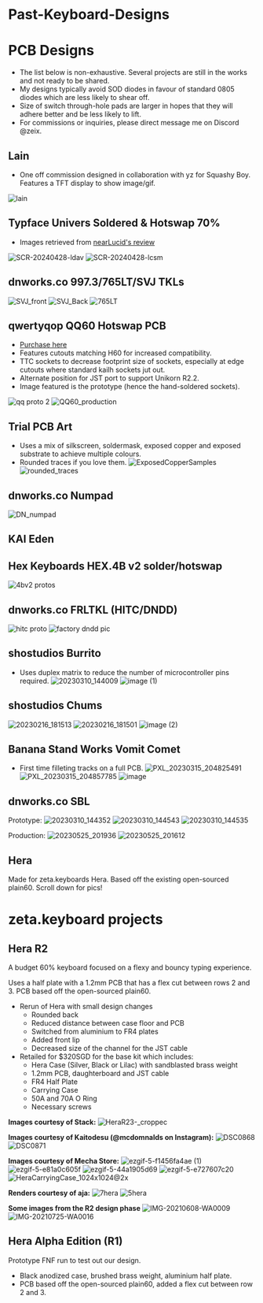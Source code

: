 # Past-Keyboard-Designs

# PCB Designs
- The list below is non-exhaustive. Several projects are still in the works and not ready to be shared.
- My designs typically avoid SOD diodes in favour of standard 0805 diodes which are less likely to shear off.
- Size of switch through-hole pads are larger in hopes that they will adhere better and be less likely to lift.
- For commissions or inquiries, please direct message me on Discord @zeix.

## Lain ##
- One off commission designed in collaboration with yz for Squashy Boy. Features a TFT display to show image/gif.

![lain](https://github.com/itsme-zeix/Past-Keyboard-Work/assets/102467346/1776e69d-0b11-4421-b921-47999bfa80e9)

## Typface Univers Soldered & Hotswap 70% ##
- Images retrieved from [nearLucid's review](https://www.youtube.com/watch?v=-D23rrUj9Og)

![SCR-20240428-ldav](https://github.com/itsme-zeix/Past-Keyboard-Work/assets/102467346/97e010a5-a032-498d-82c1-b30fe7c6941e)
![SCR-20240428-lcsm](https://github.com/itsme-zeix/Past-Keyboard-Work/assets/102467346/0bcff966-2239-493d-bf1e-10045154a10f)

## dnworks.co 997.3/765LT/SVJ TKLs ##
![SVJ_front](https://github.com/itsme-zeix/Past-Keyboard-Work/assets/102467346/61b85ef1-157b-482a-8c12-b3d466ad0a0b)
![SVJ_Back](https://github.com/itsme-zeix/Past-Keyboard-Work/assets/102467346/843396ba-9dc0-47c1-8e6b-63a8f90a4e2f)
![765LT](https://github.com/itsme-zeix/Past-Keyboard-Work/assets/102467346/08c12ac6-ff4a-46e8-8e71-fa183e1e2af2)

## qwertyqop QQ60 Hotswap PCB ##
- [Purchase here](https://qwertyqop.com/products/qq60)
- Features cutouts matching H60 for increased compatibility.
- TTC sockets to decrease footprint size of sockets, especially at edge cutouts where standard kailh sockets jut out.
- Alternate position for JST port to support Unikorn R2.2.
- Image featured is the prototype (hence the hand-soldered sockets).

![qq proto 2](https://github.com/itsme-zeix/Past-Keyboard-Work/assets/102467346/267357ec-522a-416e-a060-835b6453ae99)
![QQ60_production](https://github.com/itsme-zeix/Past-Keyboard-Work/assets/102467346/f8a0cab9-ece6-4c18-851a-11233342b915)


## Trial PCB Art ##
- Uses a mix of silkscreen, soldermask, exposed copper and exposed substrate to achieve multiple colours.
- Rounded traces if you love them.
![ExposedCopperSamples](https://github.com/itsme-zeix/Past-Keyboard-Work/assets/102467346/fefdeb3a-c165-4ca8-86c4-2d317119f85e)
![rounded_traces](https://github.com/itsme-zeix/Past-Keyboard-Work/assets/102467346/ae5afc8e-262c-4982-ad5c-26a9d0da3b97)

## dnworks.co Numpad ## 
![DN_numpad](https://github.com/itsme-zeix/Past-Keyboard-Work/assets/102467346/01ae3189-a3eb-4b33-9aac-797385bc1fb1)

## KAI Eden ##

## Hex Keyboards HEX.4B v2 solder/hotswap ##
![4bv2 protos](https://github.com/itsme-zeix/Past-Keyboard-Work/assets/102467346/de2bc97e-06ed-45b8-959b-dfbfd315735b)

## dnworks.co FRLTKL (HITC/DNDD) ##
![hitc proto](https://github.com/itsme-zeix/Past-Keyboard-Work/assets/102467346/47ee4f83-aca6-41eb-a9c5-722f802baa56)
![factory dndd pic](https://github.com/itsme-zeix/Past-Keyboard-Work/assets/102467346/8b47955b-9f22-4d20-8ca0-d518863a3852)

## shostudios Burrito ##
- Uses duplex matrix to reduce the number of microcontroller pins required.
![20230310_144009](https://user-images.githubusercontent.com/102467346/226098082-88393bac-b7e3-4517-8ff9-0756d7c693c3.jpg)
![image (1)](https://user-images.githubusercontent.com/102467346/226098075-13269a90-e03b-4652-a3c9-43256e1b4de5.png)

## shostudios Chums ##
![20230216_181513](https://user-images.githubusercontent.com/102467346/226097872-8e12c6f2-3846-464f-adca-0bbcfec778c4.jpg)
![20230216_181501](https://user-images.githubusercontent.com/102467346/226097875-f5982999-ab76-4117-b3d4-9a3f668e2cf9.jpg)
![image (2)](https://user-images.githubusercontent.com/102467346/226097890-1ca7064c-05cf-4a5f-aa47-d45ab901af27.png)

## Banana Stand Works Vomit Comet ##
- First time filleting tracks on a full PCB.
![PXL_20230315_204825491](https://user-images.githubusercontent.com/102467346/226097712-35feb36d-294a-4b4b-9e3a-a9972b1ce75c.jpg)
![PXL_20230315_204857785](https://user-images.githubusercontent.com/102467346/226097716-d36a5a8d-e367-4727-b186-02887de0d4ed.jpg)
![image](https://user-images.githubusercontent.com/102467346/226097916-25c6da1c-e53f-4986-80da-34dfb8f68765.png)

## dnworks.co SBL ##
Prototype:
![20230310_144352](https://user-images.githubusercontent.com/102467346/226098249-5fc0eafd-2f16-4ed6-9694-0a376193042f.jpg)
![20230310_144543](https://user-images.githubusercontent.com/102467346/226098255-d037797b-41fa-4ee3-9952-6a230c7f2b07.jpg)
![20230310_144535](https://user-images.githubusercontent.com/102467346/226098256-62e49426-3029-475b-9529-ca9199efaa72.jpg)

Production:
![20230525_201936](https://github.com/itsme-zeix/Past-Keyboard-Work/assets/102467346/92bfab6d-32a0-42cd-9968-c7f341eff673)
![20230525_201612](https://github.com/itsme-zeix/Past-Keyboard-Work/assets/102467346/9e4cf452-f570-4662-910a-9f3bea6ec4c8)


## Hera ##
Made for zeta.keyboards Hera. Based off the existing open-sourced plain60.
Scroll down for pics!

# zeta.keyboard projects
## Hera R2 ##

A budget 60% keyboard focused on a flexy and bouncy typing experience.

Uses a half plate with a 1.2mm PCB that has a flex cut between rows 2 and 3. PCB based off the open-sourced plain60.

- Rerun of Hera with small design changes
  - Rounded back
  - Reduced distance between case floor and PCB
  - Switched from aluminium to FR4 plates
  - Added front lip
  - Decreased size of the channel for the JST cable
- Retailed for $320SGD for the base kit which includes:
  - Hera Case (Silver, Black or Lilac) with sandblasted brass weight
  - 1.2mm PCB, daughterboard and JST cable
  - FR4 Half Plate
  - Carrying Case
  - 50A and 70A O Ring
  - Necessary screws

 
__Images courtesy of Stack:__
![HeraR23-_croppec](https://github.com/itsme-zeix/Past-Keyboard-Work/assets/102467346/281eda49-2ef7-4fd2-9ac7-f23a5d25cb97)

__Images courtesy of Kaitodesu (@mcdomnalds on Instagram):__
![DSC0868](https://github.com/itsme-zeix/Past-Keyboard-Work/assets/102467346/f7c7bd76-37f1-4bbc-bd47-e165705341db)
![DSC0871](https://github.com/itsme-zeix/Past-Keyboard-Work/assets/102467346/eb53e3a7-9831-4d2e-bd81-2957f09f2f84)

 __Images courtesy of Mecha Store:__
![ezgif-5-f1456fa4ae (1)](https://user-images.githubusercontent.com/102467346/226122168-acdee775-094e-4358-8542-173d8222c669.jpg)
 ![ezgif-5-e81a0c605f](https://user-images.githubusercontent.com/102467346/226122181-1a6c1c8c-805a-4810-9afd-28c4ed8e3507.jpg)
![ezgif-5-44a1905d69](https://user-images.githubusercontent.com/102467346/226122187-0f67638b-0713-4c6d-8038-93c3f938cbba.jpg)
 ![ezgif-5-e727607c20](https://user-images.githubusercontent.com/102467346/226122161-d891fc4b-1454-4044-9fed-ff7105e9bf54.jpg)
![HeraCarryingCase_1024x1024@2x](https://user-images.githubusercontent.com/102467346/226122273-40f332e5-d56a-4661-8b26-270bdd3c6b7d.jpg)

 __Renders courtesy of aja:__
![7hera](https://user-images.githubusercontent.com/102467346/226098937-a8ba6841-630e-4630-8da5-fc7dfa8697c2.png)
![5hera](https://user-images.githubusercontent.com/102467346/226098945-d6500693-ed9f-4e41-8f8c-255a076d1d85.png)

__Some images from the R2 design phase__
![IMG-20210608-WA0009](https://user-images.githubusercontent.com/102467346/226123901-8b373491-9e36-44c2-aa0e-f13f3956132e.jpg)
![IMG-20210725-WA0016](https://user-images.githubusercontent.com/102467346/226123904-87159960-addf-4cea-ac69-5b14976e46c4.jpg)


## Hera Alpha Edition (R1) ##
Prototype FNF run to test out our design.

 - Black anodized case, brushed brass weight, aluminium half plate.
 - PCB based off the open-sourced plain60, added a flex cut between row 2 and 3.
